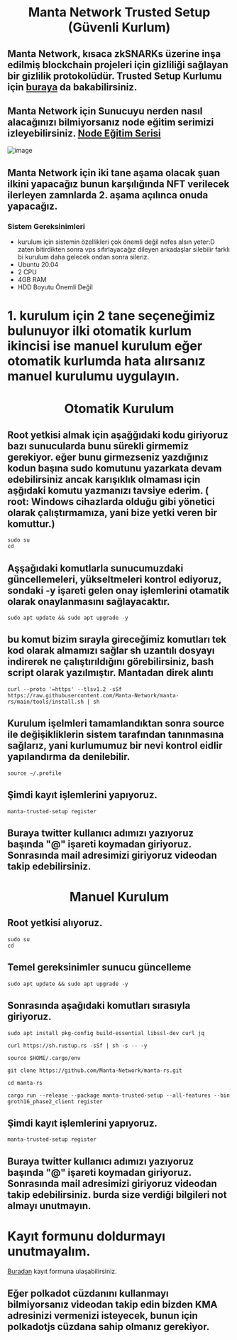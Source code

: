 <h1 align="center">Manta Network Trusted Setup (Güvenli  Kurlum)

## Manta Network, kısaca zkSNARKs üzerine inşa edilmiş blockchain projeleri için gizliliği sağlayan bir gizlilik protokolüdür. Trusted Setup Kurlumu için [buraya](https://docs.manta.network/docs/concepts/TrustedSetup) da bakabilirsiniz. 

## Manta Network için Sunucuyu nerden nasıl alacağınızı bilmiyorsanız node eğitim serimizi izleyebilirsiniz. [Node Eğitim Serisi](https://www.youtube.com/playlist?list=PLKxGUfdcj7MVXls2OvTpwx6CnpVJN685w)

![image](https://docs.manta.network/img/guides/trusted-setup-stages.svg)
## Manta Network için iki tane aşama olacak şuan ilkini yapacağız bunun karşılığında NFT verilecek ilerleyen zamnlarda 2. aşama açılınca onuda yapacağız.

### Sistem Gereksinimleri
 - kurulum için sistemin özellikleri çok önemli değil nefes alsın yeter:D zaten bitirdikten sonra vps sıfırlayacağız dileyen arkadaşlar silebilir farklı bi kurulum daha gelecek ondan sonra sileriz.
 - Ubuntu 20.04
 - 2 CPU
 - 4GB RAM
 - HDD Boyutu Önemli Değil
 # 1. kurulum için 2 tane seçeneğimiz bulunuyor ilki otomatik kurlum ikincisi ise manuel kurulum eğer otomatik kurlumda hata alırsanız manuel kurulumu uygulayın.

<h1 align="center">Otomatik Kurulum

  ## Root yetkisi almak için aşağğıdaki kodu giriyoruz bazı sunucularda bunu sürekli girmemiz gerekiyor. eğer bunu girmezseniz yazdığınız kodun başına sudo komutunu yazarkata devam edebilirsiniz ancak karışıklık olmaması için aşğıdaki komutu yazmanızı tavsiye ederim. ( root: Windows cihazlarda olduğu gibi yönetici olarak çalıştırmamıza, yani bize yetki veren bir komuttur.)
  ```
  sudo su
  cd
  ```

 ## Aşşağıdaki komutlarla sunucumuzdaki güncellemeleri, yükseltmeleri kontrol ediyoruz, sondaki -y işareti gelen onay işlemlerini otamatik olarak onaylanmasını sağlayacaktır.

  ```
 sudo apt update && sudo apt upgrade -y
  ```

 ## bu komut bizim sırayla gireceğimiz komutları tek kod olarak almamızı sağlar sh uzantılı dosyayı indirerek ne çalıştırıldığını görebilirsiniz, bash script olarak yazılmıştır. Mantadan direk alıntı

 ```
curl --proto '=https' --tlsv1.2 -sSf https://raw.githubusercontent.com/Manta-Network/manta-rs/main/tools/install.sh | sh
 ```

  ## Kurulum işelmleri tamamlandıktan sonra source ile değişikliklerin sistem tarafından tanınmasına sağlarız, yani kurlumumuz bir nevi kontrol eidlir yapılandırma da denilebilir.
   ```
source ~/.profile
 ```
 ##  Şimdi kayıt işlemlerini yapıyoruz.
   ```
manta-trusted-setup register
 ```
## Buraya twitter kullanıcı adımızı yazıyoruz başında "@" işareti koymadan giriyoruz. Sonrasında mail adresimizi giriyoruz videodan takip edebilirsiniz.

<h1 align="center"> Manuel Kurulum


  ## Root yetkisi alıyoruz.
  ```
  sudo su
  cd
  ```

 ## Temel gereksinimler sunucu güncelleme

  ```
 sudo apt update && sudo apt upgrade -y
  ```

 ## Sonrasında aşağıdaki komutları sırasıyla giriyoruz.

 ```
sudo apt install pkg-config build-essential libssl-dev curl jq
 ```
 ```
curl https://sh.rustup.rs -sSf | sh -s -- -y
 ```
 ```
source $HOME/.cargo/env
 ```
 ```
git clone https://github.com/Manta-Network/manta-rs.git
 ```

 ```
cd manta-rs
 ``` 
 ```
cargo run --release --package manta-trusted-setup --all-features --bin groth16_phase2_client register
 ``` 

##  Şimdi kayıt işlemlerini yapıyoruz.
   ```
manta-trusted-setup register
 ```
## Buraya twitter kullanıcı adımızı yazıyoruz başında "@" işareti koymadan giriyoruz. Sonrasında mail adresimizi giriyoruz videodan takip edebilirsiniz. burda size verdiği bilgileri not almayı unutmayın.

# Kayıt formunu doldurmayı unutmayalım.
  [Buradan](https://mantanetwork.typeform.com/TrustedSetup) kayıt formuna ulaşabilirsiniz. 

  ## Eğer polkadot cüzdanını kullanmayı bilmiyorsanız videodan takip edin bizden  KMA adresinizi vermenizi isteyecek, bunun için polkadotjs cüzdana sahip olmanız gerekiyor.
 


